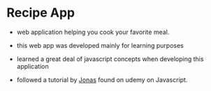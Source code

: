 # Recipe App

- web application helping you cook your favorite meal.

- this web app was developed mainly for learning purposes

- learned a great deal of javascript concepts when developing this application

- followed a tutorial by [Jonas](https://twitter.com/jonasschmedtman) found on udemy on Javascript.

